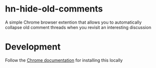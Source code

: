 # hn-hide-old-comments
A simple Chrome browser extention that allows you to automatically
collapse old comment threads when you revisit an interesting discussion

# Development
Follow the
[Chrome documentation](https://developer.chrome.com/extensions/getstarted#unpacked)
for installing this locally
